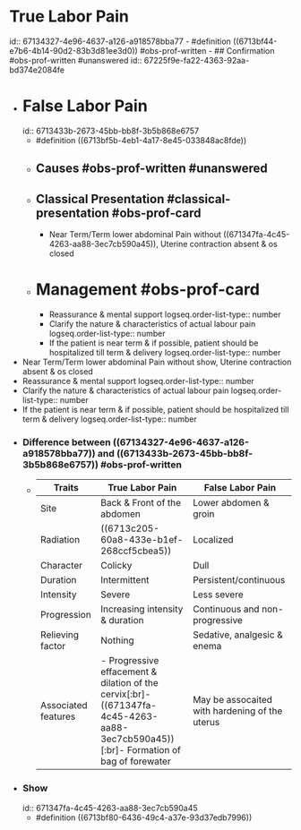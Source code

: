 # True Labor Pain

id:: 67134327-4e96-4637-a126-a918578bba77 - #definition ((6713bf44-e7b6-4b14-90d2-83b3d81ee3d0)) #obs-prof-written - ## Confirmation #obs-prof-written #unanswered
id:: 67225f9e-fa22-4363-92aa-bd374e2084fe

- # False Labor Pain
  id:: 6713433b-2673-45bb-bb8f-3b5b868e6757
  - #definition ((6713bf5b-4eb1-4a17-8e45-033848ac8fde))
  - ## Causes #obs-prof-written #unanswered
  - ## Classical Presentation #classical-presentation #obs-prof-card
    - Near Term/Term lower abdominal Pain without ((671347fa-4c45-4263-aa88-3ec7cb590a45)), Uterine contraction absent & os closed
  - # Management #obs-prof-card
    - Reassurance & mental support
      logseq.order-list-type:: number
    - Clarify the nature & characteristics of actual labour pain
      logseq.order-list-type:: number
    - If the patient is near term & if possible, patient should be hospitalized till term & delivery
      logseq.order-list-type:: number
- Near Term/Term lower abdominal Pain without show, Uterine contraction absent & os closed
- Reassurance & mental support
  logseq.order-list-type:: number
- Clarify the nature & characteristics of actual labour pain
  logseq.order-list-type:: number
- If the patient is near term & if possible, patient should be hospitalized till term & delivery
  logseq.order-list-type:: number
- ### Difference between ((67134327-4e96-4637-a126-a918578bba77)) and ((6713433b-2673-45bb-bb8f-3b5b868e6757)) #obs-prof-written
  - | Traits              | True Labor Pain                                                                                                                       | False Labor Pain                               |
    | ------------------- | ------------------------------------------------------------------------------------------------------------------------------------- | ---------------------------------------------- |
    | Site                | Back & Front of the abdomen                                                                                                           | Lower abdomen & groin                          |
    | Radiation           | ((6713c205-60a8-433e-b1ef-268ccf5cbea5))                                                                                              | Localized                                      |
    | Character           | Colicky                                                                                                                               | Dull                                           |
    | Duration            | Intermittent                                                                                                                          | Persistent/continuous                          |
    | Intensity           | Severe                                                                                                                                | Less severe                                    |
    | Progression         | Increasing intensity & duration                                                                                                       | Continuous and non-progressive                 |
    | Relieving factor    | Nothing                                                                                                                               | Sedative, analgesic & enema                    |
    | Associated features | - Progressive effacement & dilation of the cervix[:br]- ((671347fa-4c45-4263-aa88-3ec7cb590a45)) [:br]- Formation of bag of forewater | May be assocaited with hardening of the uterus |
- ### Show
  id:: 671347fa-4c45-4263-aa88-3ec7cb590a45
  - #definition ((6713bf80-6436-49c4-a37e-93d37edb7996))
